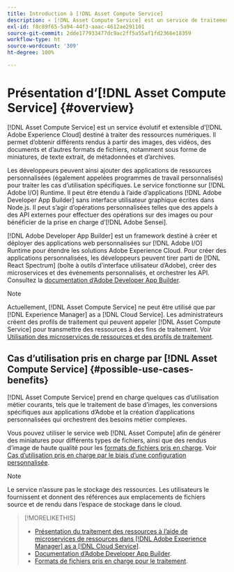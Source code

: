 ```yaml
---
title: Introduction à [!DNL Asset Compute Service]
description: « [!DNL Asset Compute Service] est un service de traitement des ressources natif dans le cloud destiné à réduire la complexité et à améliorer l’évolutivité. »
exl-id: f8c89f65-5a94-44f3-aaac-4612ae291101
source-git-commit: 2dde177933477dc9ac2ff5a55af1fd2366e18359
workflow-type: ht
source-wordcount: '309'
ht-degree: 100%

---
```


# Présentation d’[!DNL Asset Compute Service] {#overview}

[!DNL Asset Compute Service] est un service évolutif et extensible d’[!DNL Adobe Experience Cloud] destiné à traiter des ressources numériques. Il permet d’obtenir différents rendus à partir des images, des vidéos, des documents et d’autres formats de fichiers, notamment sous forme de miniatures, de texte extrait, de métadonnées et d’archives.

Les développeurs peuvent ainsi ajouter des applications de ressources personnalisées (également appelées programmes de travail personnalisés) pour traiter les cas d’utilisation spécifiques. Le service fonctionne sur [!DNL Adobe I/O] Runtime. Il peut être étendu à l’aide d’applications [!DNL Adobe Developer App Builder] sans interface utilisateur graphique écrites dans Node.js. Il peut s’agir d’opérations personnalisées telles que des appels à des API externes pour effectuer des opérations sur des images ou pour bénéficier de la prise en charge d’[!DNL Adobe Sensei].

[!DNL Adobe Developer App Builder] est un framework destiné à créer et déployer des applications web personnalisées sur [!DNL Adobe I/O] Runtime pour étendre les solutions Adobe Experience Cloud. Pour créer des applications personnalisées, les développeurs peuvent tirer parti de [!DNL React Spectrum] (boîte à outils d’interface utilisateur d’Adobe), créer des microservices et des événements personnalisés, et orchestrer les API. Consultez la [documentation d’Adobe Developer App Builder](https://developer.adobe.com/app-builder/docs/overview/).

>[!NOTE]
>
>Actuellement, [!DNL Asset Compute Service] ne peut être utilisé que par [!DNL Experience Manager] as a [!DNL Cloud Service]. Les administrateurs créent des profils de traitement qui peuvent appeler [!DNL Asset Compute Service] pour transmettre des ressources à des fins de traitement. Voir [Utilisation des microservices de ressources et des profils de traitement](https://experienceleague.adobe.com/docs/experience-manager-cloud-service/assets/manage/asset-microservices-configure-and-use.html?lang=fr).

## Cas d’utilisation pris en charge par [!DNL Asset Compute Service] {#possible-use-cases-benefits}

[!DNL Asset Compute Service] prend en charge quelques cas d’utilisation métier courants, tels que le traitement de base d’images, les conversions spécifiques aux applications d’Adobe et la création d’applications personnalisées qui orchestrent des besoins métier complexes.

Vous pouvez utiliser le service web [!DNL Asset Compute] afin de générer des miniatures pour différents types de fichiers, ainsi que des rendus d’image de haute qualité pour les [formats de fichiers pris en charge](https://experienceleague.adobe.com/docs/experience-manager-cloud-service/assets/file-format-support.html?lang=fr). Voir [Cas d’utilisation pris en charge par le biais d’une configuration personnalisée](https://experienceleague.adobe.com/docs/experience-manager-cloud-service/assets/manage/asset-microservices-configure-and-use.html?lang=fr).

>[!NOTE]
>
>Le service n’assure pas le stockage des ressources. Les utilisateurs le fournissent et donnent des références aux emplacements de fichiers source et de rendu dans l’espace de stockage dans le cloud.

<!-- TBD: Should this be mentioned in the docs?

|Asset Compute Service does not do this|Expectations from implementing client|
|---|---|
| Binary uploads or API-based asset ingestion. | Use other methods to ingest assets. |
| Store binaries or any persisted data across processing requests.| Each request is independent so treat it as a standalone request by sharing binary and processing instructions. |
| Store any configurations such as processing rules or settings for a user or an organization's account. | Add processing request to each request/instruction. |
| Direct event handling of asset creation events from storage systems and processing completed notifications, and errors. | Use [!DNL Adobe I/O] Events and other methods. |

-->

>[!MORELIKETHIS]
>
>* [Présentation du traitement des ressources à l’aide de microservices de ressources dans  [!DNL Adobe Experience Manager]  as a  [!DNL Cloud Service]](https://experienceleague.adobe.com/docs/experience-manager-cloud-service/assets/asset-microservices-overview.html?lang=fr).
>* [Documentation d’Adobe Developer App Builder](https://developer.adobe.com/app-builder/docs/overview).
>* [Formats de fichiers pris en charge pour le traitement](https://experienceleague.adobe.com/docs/experience-manager-cloud-service/assets/file-format-support.html?lang=fr).


<!-- **TBD:**
* Clarify the service can only be used within AEM as Cloud Service. The docs provided as context for custom application developers. Not to be used as a standalone service.
  ** and API as that plays a role in custom applications (accepting standard params, invoking Nui itself in the future, etc. (this is an outlook))

* link to aem as cloud service docs on asset ingestion and customization with processing profiles.
-->

